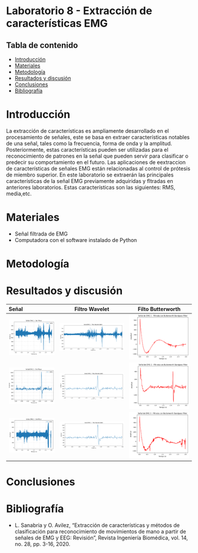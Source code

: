 # Laboratorio 8 - Extracción de características EMG

## Tabla de contenido
- [Introducción](#Introducción)
- [Materiales](#Materiales)
- [Metodología](#Metodología)
- [Resultados y discusión](#Resultadosydiscusión)
- [Conclusiones](#Conclusiones) 
- [Bibliografía](#Bibliografía)

# Introducción
La extracción de características es ampliamente desarrollado en el procesamiento de señales, este se basa en extraer características notables de una señal, tales como la frecuencia, forma de onda y la amplitud. Posteriormente, estas características pueden ser utilizadas para el reconocimiento de patrones en la señal que pueden servir para clasificar o predecir su comportamiento en el futuro. Las aplicaciones de eextraccion de características de señales EMG están relacionadas al control de prótesis de miembro superior.
En este laboratorio se extraerán las principales características de la señal EMG previamente adquiridas y fltradas en anteriores laboratorios. Estas características son las siguientes: RMS, media,etc.
# Materiales
- Señal filtrada de EMG 
- Computadora con el software instalado de Python 
# Metodología

# Resultados y discusión

| Señal | Filtro Wavelet | Filto Butterworth| 
|:------------- |:---------------:| :---------------:| 
| ![Alt text](Imagenes/EMG1.png)      | ![Alt text](Imagenes/filtro1.png)        | ![Alt text](Imagenes/butt1.png)|
| ![Alt text](Imagenes/EMG2.png)         | ![Alt text](Imagenes/filtro2.png)        | ![Alt text](Imagenes/butt2.png)|
| ![Alt text](Imagenes/EMG3.png)        | ![Alt text](Imagenes/filtro3.png)        |![Alt text](Imagenes/butt3.png) |


# Conclusiones

# Bibliografía
- L. Sanabria y O. Avilez, “Extracción de características y métodos de clasificación para reconocimiento de movimientos de mano a partir de señales de EMG y EEG: Revisión”, Revista Ingeniería Biomédica, vol. 14, no. 28, pp. 3-16, 2020.